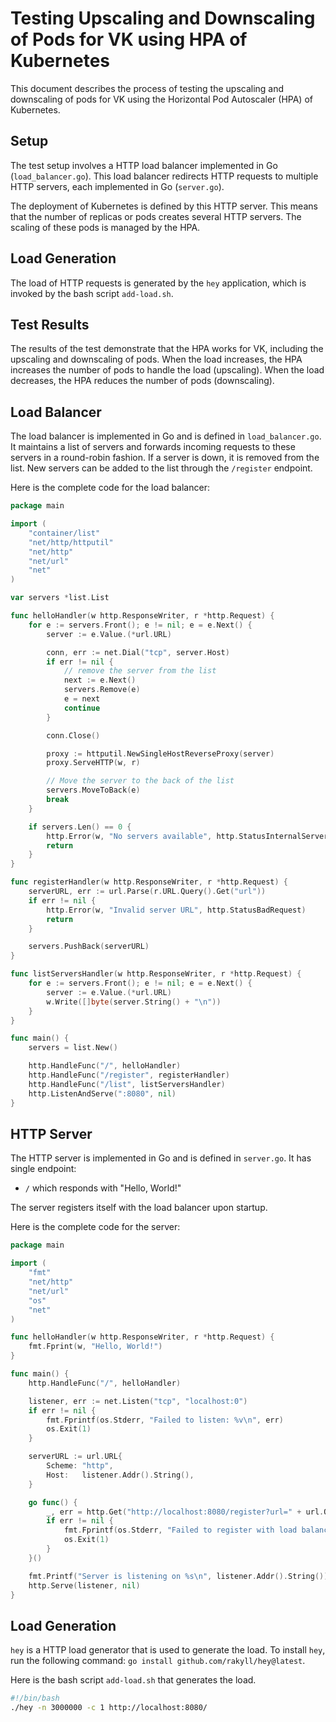 # Testing Upscaling and Downscaling of Pods for VK using HPA of Kubernetes

This document describes the process of testing the upscaling and downscaling of pods for VK using the Horizontal Pod Autoscaler (HPA) of Kubernetes.

## Setup

The test setup involves a HTTP load balancer implemented in Go (`load_balancer.go`). This load balancer redirects HTTP requests to multiple HTTP servers, each implemented in Go (`server.go`).

The deployment of Kubernetes is defined by this HTTP server. This means that the number of replicas or pods creates several HTTP servers. The scaling of these pods is managed by the HPA.

## Load Generation

The load of HTTP requests is generated by the `hey` application, which is invoked by the bash script `add-load.sh`.

## Test Results

The results of the test demonstrate that the HPA works for VK, including the upscaling and downscaling of pods. When the load increases, the HPA increases the number of pods to handle the load (upscaling). When the load decreases, the HPA reduces the number of pods (downscaling).

## Load Balancer

The load balancer is implemented in Go and is defined in `load_balancer.go`. It maintains a list of servers and forwards incoming requests to these servers in a round-robin fashion. If a server is down, it is removed from the list. New servers can be added to the list through the `/register` endpoint.

Here is the complete code for the load balancer:

```go
package main

import (
    "container/list"
    "net/http/httputil"
    "net/http"
    "net/url"
    "net"
)

var servers *list.List

func helloHandler(w http.ResponseWriter, r *http.Request) {
    for e := servers.Front(); e != nil; e = e.Next() {
        server := e.Value.(*url.URL)

        conn, err := net.Dial("tcp", server.Host)
        if err != nil {
            // remove the server from the list
            next := e.Next()
            servers.Remove(e)
            e = next
            continue
        }

        conn.Close()

        proxy := httputil.NewSingleHostReverseProxy(server)
        proxy.ServeHTTP(w, r)

        // Move the server to the back of the list
        servers.MoveToBack(e)
        break
    }

    if servers.Len() == 0 {
        http.Error(w, "No servers available", http.StatusInternalServerError)
        return
    }
}

func registerHandler(w http.ResponseWriter, r *http.Request) {
    serverURL, err := url.Parse(r.URL.Query().Get("url"))
    if err != nil {
        http.Error(w, "Invalid server URL", http.StatusBadRequest)
        return
    }

    servers.PushBack(serverURL)
}

func listServersHandler(w http.ResponseWriter, r *http.Request) {
    for e := servers.Front(); e != nil; e = e.Next() {
        server := e.Value.(*url.URL)
        w.Write([]byte(server.String() + "\n"))
    }
}

func main() {
    servers = list.New()

    http.HandleFunc("/", helloHandler)
    http.HandleFunc("/register", registerHandler)
    http.HandleFunc("/list", listServersHandler)
    http.ListenAndServe(":8080", nil)
}
```
## HTTP Server

The HTTP server is implemented in Go and is defined in `server.go`. It has single endpoint:

- `/` which responds with "Hello, World!"

The server registers itself with the load balancer upon startup.

Here is the complete code for the server:

```go
package main

import (
	"fmt"
	"net/http"
	"net/url"
	"os"
	"net"
)

func helloHandler(w http.ResponseWriter, r *http.Request) {
	fmt.Fprint(w, "Hello, World!")
}

func main() {
	http.HandleFunc("/", helloHandler)

	listener, err := net.Listen("tcp", "localhost:0") 
	if err != nil {
		fmt.Fprintf(os.Stderr, "Failed to listen: %v\n", err)
		os.Exit(1)
	}

	serverURL := url.URL{
		Scheme: "http",
		Host:   listener.Addr().String(),
	}

	go func() {
		_, err = http.Get("http://localhost:8080/register?url=" + url.QueryEscape(serverURL.String()))
		if err != nil {
			fmt.Fprintf(os.Stderr, "Failed to register with load balancer: %v\n", err)
			os.Exit(1)
		}
	}()

	fmt.Printf("Server is listening on %s\n", listener.Addr().String())
	http.Serve(listener, nil)
}
```
## Load Generation
`hey` is a HTTP load generator that is used to generate the load. To install `hey`, run the following command: `go install github.com/rakyll/hey@latest`.

Here is the bash script `add-load.sh` that generates the load. 
```bash
#!/bin/bash
./hey -n 3000000 -c 1 http://localhost:8080/
```